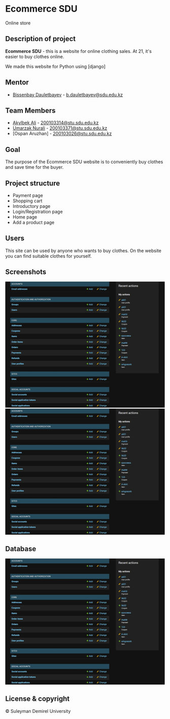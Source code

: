 # Ecommerce SDU 

Online store

## Description of project

**Ecommerce SDU** - this is a website for online clothing sales. At 21, it's easier to buy clothes online.

We made this website for Python using [django]

## Mentor
* [Bissenbay Dauletbayev](https://github.com/bissenbay) - b.dauletbayev@sdu.edu.kz


## Team Members
* [Akylbek Ali](https://github.com/Aliwkaa04) - 200103314@stu.sdu.edu.kz 
* [Umarzak Nurali](https://github.com/nurik17) - 200103371@stu.sdu.edu.kz 
* [Ospan Aruzhan] - 200103026@stu.sdu.edu.kz

## Goal

The purpose of the Ecommerce SDU website is to conveniently buy clothes and save time for the buyer.

## Project structure

* Payment page
* Shopping cart
* Introductory page
* Login/Registration page
* Home page
* Add a product page

## Users

This site can be used by anyone who wants to buy clothes. On the website you can find suitable clothes for yourself.

## Screenshots
![Image text](https://github.com/Aliwkaa04/back-end-project/blob/main/db.jpg)
![Image text](https://github.com/Aliwkaa04/back-end-project/blob/main/db.jpg)

## Database

![Image text](https://github.com/Aliwkaa04/back-end-project/blob/main/db.jpg)

## License & copyright
© Suleyman Demirel University


